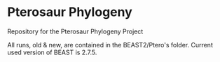 # Pterosaur Phylogeny
Repository for the Pterosaur Phylogeny Project

All runs, old & new, are contained in the BEAST2/Ptero's folder.
Current used version of BEAST is 2.7.5.


